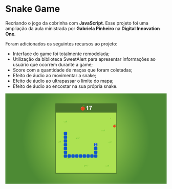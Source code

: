 # Snake Game

Recriando o jogo da cobrinha com **JavaScript**. Esse projeto foi uma ampliação da aula ministrada por **Gabriela Pinheiro** na **Digital Innovation One**.

Foram adicionados os seguintes recursos ao projeto: 
- Interface do game foi totalmente remodelada;
- Utilização da biblioteca SweetAlert para apresentar informações ao usuário que ocorrem durante a game; 
- Score com a quantidade de maças que foram coletadas;
- Efeito de áudio ao movimentar a snake;
- Efeito de áudio ao ultrapassar o limite do mapa;
- Efeito de áudio ao encostar na sua própria snake.

![Alt text](https://github.com/lucasdealmeidadev/snakegame/blob/master/snakegame.png?raw=true "Snake Game")